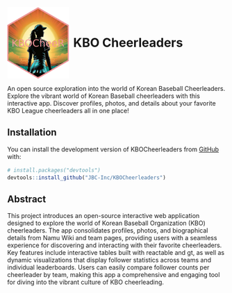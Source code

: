 
<div style="display: flex; align-items: center;">

<img src="www/image.png" alt="Hex Sticker" style="margin-right: 10px;" width="142"/>
<h1 style="margin: 0; padding: 0;">
KBO Cheerleaders
</h1>

</div>

An open source exploration into the world of Korean Baseball
Cheerleaders. Explore the vibrant world of Korean Baseball cheerleaders
with this interactive app. Discover profiles, photos, and details about
your favorite KBO League cheerleaders all in one place!

## Installation

You can install the development version of KBOCheerleaders from
[GitHub](https://github.com/) with:

``` r
# install.packages("devtools")
devtools::install_github("JBC-Inc/KBOCheerleaders")
```

## Abstract

This project introduces an open-source interactive web application
designed to explore the world of Korean Baseball Organization (KBO)
cheerleaders. The app consolidates profiles, photos, and biographical
details from Namu Wiki and team pages, providing users with a seamless
experience for discovering and interacting with their favorite
cheerleaders. Key features include interactive tables built with
reactable and gt, as well as dynamic visualizations that display
follower statistics across teams and individual leaderboards. Users can
easily compare follower counts per cheerleader by team, making this app
a comprehensive and engaging tool for diving into the vibrant culture of
KBO cheerleading.
